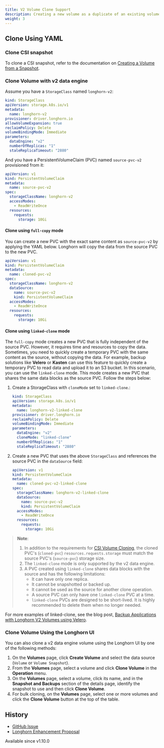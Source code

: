 ```yaml
---
title: V2 Volume Clone Support
description: Creating a new volume as a duplicate of an existing volume
weight: 3
---
```



## Clone Using YAML

### Clone CSI snapshot
To clone a CSI snapshot, refer to the documentation on [Creating a Volume from a Snapshot](../../../snapshots-and-backups/csi-snapshot-support/csi-volume-snapshot-associated-with-longhorn-snapshot).

### Clone Volume with v2 data engine
Assume you have a `StorageClass` named `longhorn-v2`:
```yaml
kind: StorageClass
apiVersion: storage.k8s.io/v1
metadata:
  name: longhorn-v2
provisioner: driver.longhorn.io
allowVolumeExpansion: true
reclaimPolicy: Delete
volumeBindingMode: Immediate
parameters:
  dataEngine: "v2"
  numberOfReplicas: "1"
  staleReplicaTimeout: "2880"
```
And you have a PersistentVolumeClaim (PVC) named `source-pvc-v2` provisioned from it:
```yaml
apiVersion: v1
kind: PersistentVolumeClaim
metadata:
  name: source-pvc-v2
spec:
  storageClassName: longhorn-v2
  accessModes:
    - ReadWriteOnce
  resources:
    requests:
      storage: 10Gi
```

#### Clone using `full-copy` mode
You can create a new PVC with the exact same content as `source-pvc-v2` by applying the YAML below. Longhorn will copy the data from the source PVC to the new PVC.
```yaml
apiVersion: v1
kind: PersistentVolumeClaim
metadata:
  name: cloned-pvc-v2
spec:
  storageClassName: longhorn-v2
  dataSource:
    name: source-pvc-v2
    kind: PersistentVolumeClaim
  accessModes:
    - ReadWriteOnce
  resources:
    requests:
      storage: 10Gi
```

#### Clone using `linked-clone` mode

The `full-copy` mode creates a new PVC that is fully independent of the source PVC. However, it requires time and resources to copy the data.
Sometimes, you need to quickly create a temporary PVC with the same content as the source, without copying the data. For example, backup solutions like **Velero** or **Kasten** can use this feature to quickly create a temporary PVC to read data and upload it to an S3 bucket.
In this scenario, you can use the `linked-clone` mode. This mode creates a new PVC that shares the same data blocks as the source PVC. Follow the steps below:

1. Create a StorageClass with `cloneMode` set to `linked-clone`.:
   ```yaml
   kind: StorageClass
   apiVersion: storage.k8s.io/v1
   metadata:
     name: longhorn-v2-linked-clone
   provisioner: driver.longhorn.io
   reclaimPolicy: Delete
   volumeBindingMode: Immediate
   parameters:
     dataEngine: "v2"
     cloneMode: "linked-clone"
     numberOfReplicas: "1"
     staleReplicaTimeout: "2880"
   ```
2. Create a new PVC that uses the above `StorageClass` and references the source PVC in the `dataSource` field:
   ```yaml
   apiVersion: v1
   kind: PersistentVolumeClaim
   metadata:
     name: cloned-pvc-v2-linked-clone
   spec:
     storageClassName: longhorn-v2-linked-clone
     dataSource:
       name: source-pvc-v2
       kind: PersistentVolumeClaim
     accessModes:
       - ReadWriteOnce
     resources:
       requests:
         storage: 10Gi
   ```

> **Note**:
> 1. In addition to the requirements for [CSI Volume Cloning](https://kubernetes.io/docs/concepts/storage/volume-pvc-datasource/), the cloned PVC's (`cloned-pvc`) `resources.requests.storage` must match the source PVC's (`source-pvc`) storage size.
> 2. The `linked-clone` mode is only supported by the v2 data engine.
> 3. A PVC created using `linked-clone` shares data blocks with the source and has the following limitations:
>    - It can have only one replica.
>    - It cannot be snapshotted or backed up.
>    - It cannot be used as the source for another clone operation.
>    - A source PVC can only have one `linked-clone` PVC at a time.
>    - `linked-clone` PVCs are designed to be short-lived.  It is highly recommended to delete them when no longer needed.

For more examples of linked-clone, see the blog post, [Backup Applications with Longhorn V2 Volumes using Velero](https://longhorn.io/blog/20250902-k8s-backup-solutions-and-longhorn/).
### Clone Volume Using the Longhorn UI

You can also clone a v2 data engine volume using the Longhorn UI by one of the following methods:

1. On the **Volumes** page, click **Create Volume** and select the data source (`Volume` or `Volume Snapshot`).
2. From the **Volumes** page, select a volume and click **Clone Volume** in the **Operation** menu.
3. On the **Volumes** page, select a volume, click its name, and in the **Snapshot and Backups** section of the details page, identify the snapshot to use and then click **Clone Volume**.
4. For bulk cloning, on the **Volumes** page, select one or more volumes and click the **Clone Volume** button at the top of the table.

## History

- [GitHub Issue](https://github.com/longhorn/longhorn/issues/7794)
- [Longhorn Enhancement Proposal](https://github.com/longhorn/longhorn/pull/10873)

Available since v1.10.0
